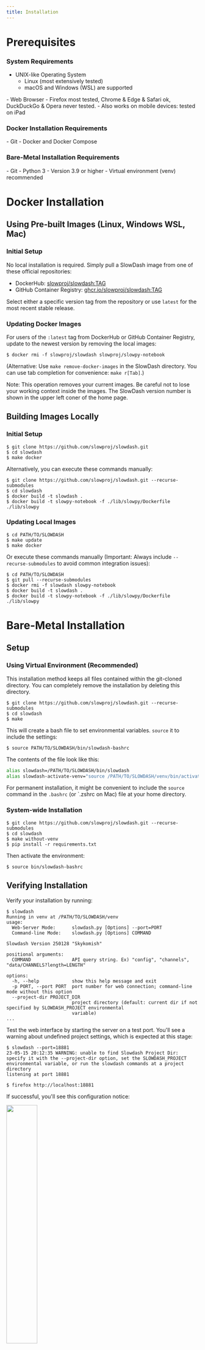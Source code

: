 ```yaml
---
title: Installation
---
```


# Prerequisites
### System Requirements
- UNIX-like Operating System
  - Linux (most extensively tested)
  - macOS and Windows (WSL) are supported
<p>
- Web Browser
  - Firefox most tested, Chrome &amp; Edge &amp; Safari ok, DuckDuckGo &amp; Opera never tested.
  - Also works on mobile devices: tested on iPad

### Docker Installation Requirements
<p>
- Git
- Docker and Docker Compose

### Bare-Metal Installation Requirements
<p>
- Git
- Python 3
  - Version 3.9 or higher
  - Virtual environment (venv) recommended


# Docker Installation
## Using Pre-built Images (Linux, Windows WSL, Mac)

### Initial Setup
No local installation is required. Simply pull a SlowDash image from one of these official repositories:

- DockerHub: [slowproj/slowdash:TAG](https://hub.docker.com/r/slowproj/slowdash/tags)
- GitHub Container Registry: [ghcr.io/slowproj/slowdash:TAG](https://github.com/slowproj/slowdash/pkgs/container/slowdash)

Select either a specific version tag from the repository or use `latest` for the most recent stable release.

### Updating Docker Images
For users of the `:latest` tag from DockerHub or GitHub Container Registry, update to the newest version by removing the local images:
```console
$ docker rmi -f slowproj/slowdash slowproj/slowpy-notebook
```
(Alternative: Use `make remove-docker-images` in the SlowDash directory. You can use tab completion for convenience: `make r[Tab]`.)

Note: This operation removes your current images. Be careful not to lose your working context inside the images. The SlowDash version number is shown in the upper left coner of the home page.


## Building Images Locally
### Initial Setup
```console
$ git clone https://github.com/slowproj/slowdash.git
$ cd slowdash
$ make docker
```

Alternatively, you can execute these commands manually:
```console
$ git clone https://github.com/slowproj/slowdash.git --recurse-submodules
$ cd slowdash
$ docker build -t slowdash .
$ docker build -t slowpy-notebook -f ./lib/slowpy/Dockerfile ./lib/slowpy
```

### Updating Local Images
```console
$ cd PATH/TO/SLOWDASH
$ make update
$ make docker
```

Or execute these commands manually
(Important: Always include `--recurse-submodules` to avoid common integration issues):
```console
$ cd PATH/TO/SLOWDASH
$ git pull --recurse-submodules
$ docker rmi -f slowdash slowpy-notebook
$ docker build -t slowdash .
$ docker build -t slowpy-notebook -f ./lib/slowpy/Dockerfile ./lib/slowpy
```


# Bare-Metal Installation
## Setup
### Using Virtual Environment (Recommended)
This installation method keeps all files contained within the git-cloned directory. You can completely remove the installation by deleting this directory.
```console
$ git clone https://github.com/slowproj/slowdash.git --recurse-submodules
$ cd slowdash
$ make
```

This will create a bash file to set environmental variables. `source` it to include the settings:
```console
$ source PATH/TO/SLOWDASH/bin/slowdash-bashrc
```
The contents of the file look like this:
```bash
alias slowdash=/PATH/TO/SLOWDASH/bin/slowdash
alias slowdash-activate-venv="source /PATH/TO/SLOWDASH/venv/bin/activate"
```
For permanent installation, it might be convenient to include the `source` command in the `.bashrc` (or `.zshrc on Mac) file at your home directory.

### System-wide Installation
```console
$ git clone https://github.com/slowproj/slowdash.git --recurse-submodules
$ cd slowdash
$ make without-venv
$ pip install -r requirements.txt
```
Then activate the environment:
```console
$ source bin/slowdash-bashrc
```

## Verifying Installation
Verify your installation by running:
```console
$ slowdash
Running in venv at /PATH/TO/SLOWDASH/venv
usage: 
  Web-Server Mode:      slowdash.py [Options] --port=PORT
  Command-line Mode:    slowdash.py [Options] COMMAND

Slowdash Version 250128 "Skykomish"

positional arguments:
  COMMAND               API query string. Ex) "config", "channels", "data/CHANNELS?length=LENGTH"

options:
  -h, --help            show this help message and exit
  -p PORT, --port PORT  port number for web connection; command-line mode without this option
  --project-dir PROJECT_DIR
                        project directory (default: current dir if not specified by SLOWDASH_PROJECT environmental
                        variable)
...
```

Test the web interface by starting the server on a test port. You'll see a warning about undefined project settings, which is expected at this stage:
```console
$ slowdash --port=18881
23-05-15 20:12:35 WARNING: unable to find Slowdash Project Dir: specify it with the --project-dir option, set the SLOWDASH_PROJECT environmental variable, or run the slowdash commands at a project directory
listening at port 18881
```
```console
$ firefox http://localhost:18881
```
If successful, you'll see this configuration notice:

<img src="fig/QuickTour-Welcome.png" style="width:40%">

Press `Ctrl-c` to stop stop the server.

## Updating Installation
```console
$ cd PATH/TO/SLOWDASH
$ make update
```

Or manually execute:
```console
$ cd PATH/TO/SLOWDASH
$ git pull --recurse-submodules
$ make
```
Running `make` is always safe, even if no updates are needed.


# Browser Cache Management
After updating the SlowDash server, you may need to clear your browser's cached scripts. To force a cache refresh, hold down the `Shift` key while clicking the reload button on any SlowDash page ("hard refresh": the procedure might be different depending on the browsers).
